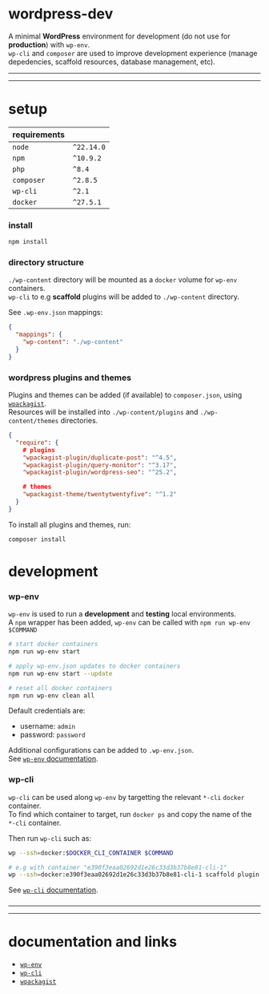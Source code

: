 # wordpress-dev

A minimal **WordPress** environment for development (do not use for **production**) with `wp-env`.  
`wp-cli` and `composer` are used to improve development experience (manage depedencies, scaffold resources, database management, etc).

---

---

# setup

| requirements |            |
| ------------ | ---------- |
| `node`       | `^22.14.0` |
| `npm`        | `^10.9.2`  |
| `php`        | `^8.4`     |
| `composer`   | `^2.8.5`   |
| `wp-cli`     | `^2.1`     |
| `docker`     | `^27.5.1`  |

### install

```sh
npm install
```

### directory structure

`./wp-content` directory will be mounted as a `docker` volume for `wp-env` containers.  
`wp-cli` to e.g **scaffold** plugins will be added to `./wp-content` directory.

See `.wp-env.json` mappings:

```json
{
  "mappings": {
    "wp-content": "./wp-content"
  }
}
```

### wordpress plugins and themes

Plugins and themes can be added (if available) to `composer.json`, using [`wpackagist`](https://wpackagist.org/).  
Resources will be installed into `./wp-content/plugins` and `./wp-content/themes` directories.

```json
{
  "require": {
    # plugins
    "wpackagist-plugin/duplicate-post": "^4.5",
    "wpackagist-plugin/query-monitor": "^3.17",
    "wpackagist-plugin/wordpress-seo": "^25.2",

    # themes
    "wpackagist-theme/twentytwentyfive": "^1.2"
  }
}
```

To install all plugins and themes, run:

```sh
composer install
```

# development

### wp-env

`wp-env` is used to run a **development** and **testing** local environments.  
A `npm` wrapper has been added, `wp-env` can be called with `npm run wp-env $COMMAND`

```sh
# start docker containers
npm run wp-env start

# apply wp-env.json updates to docker containers
npm run wp-env start --update

# reset all docker containers
npm run wp-env clean all
```

Default credentials are:

- username: `admin`
- password: `password`

Additional configurations can be added to `.wp-env.json`.  
See [`wp-env` documentation](https://developer.wordpress.org/block-editor/reference-guides/packages/packages-env/).

### wp-cli

`wp-cli` can be used along `wp-env` by targetting the relevant `*-cli` `docker` container.  
To find which container to target, run `docker ps` and copy the name of the `*-cli` container.

Then run `wp-cli` such as:

```sh
wp --ssh=docker:$DOCKER_CLI_CONTAINER $COMMAND

# e.g with container "e390f3eaa02692d1e26c33d3b37b8e81-cli-1"
wp --ssh=docker:e390f3eaa02692d1e26c33d3b37b8e81-cli-1 scaffold plugin plugin-test
```

See [`wp-cli` documentation](https://developer.wordpress.org/cli/commands/).

###

---

---

# documentation and links

- [`wp-env`](https://developer.wordpress.org/block-editor/reference-guides/packages/packages-env/)
- [`wp-cli`](https://developer.wordpress.org/cli/commands/)
- [`wpackagist`](https://wpackagist.org/)
